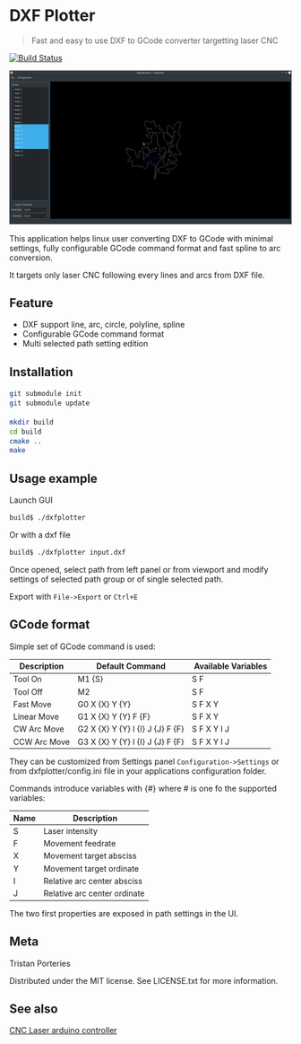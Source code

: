 # DXF Plotter

> Fast and easy to use DXF to GCode converter targetting laser CNC


[![Build Status](https://travis-ci.com/panzergame/dxfplotter.svg?branch=develop)](https://travis-ci.com/panzergame/dxfplotter)

![](doc/screen.png)

This application helps linux user converting DXF to GCode with minimal settings, fully configurable GCode command format and fast spline to arc conversion. 

It targets only laser CNC following every lines and arcs from DXF file.


## Feature

* DXF support line, arc, circle, polyline, spline
* Configurable GCode command format
* Multi selected path setting edition

## Installation

```sh
git submodule init
git submodule update

mkdir build
cd build
cmake ..
make
```

## Usage example

Launch GUI

```sh
build$ ./dxfplotter
```

Or with a dxf file

```sh
build$ ./dxfplotter input.dxf
```

Once opened, select path from left panel or from viewport and modify settings of selected path group or of single selected path. 

Export with `File->Export` or `Ctrl+E`

## GCode format

Simple set of GCode command is used:


| Description | Default Command | Available Variables |
| - | - | - |
| Tool On | M1 \{S} | S F |
| Tool Off | M2 | S F|
| Fast Move | G0 X \{X} Y \{Y} | S F X Y |
| Linear Move | G1 X \{X} Y \{Y} F \{F} | S F X Y |
| CW Arc Move | G2 X \{X} Y \{Y} I \{I} J \{J} F \{F} | S F X Y I J |
| CCW Arc Move | G3 X \{X} Y \{Y} I \{I} J \{J} F \{F} | S F X Y I J |

They can be customized from Settings panel `Configuration->Settings` or from dxfplotter/config.ini file in your applications configuration folder.

Commands introduce variables with {#} where # is one fo the supported variables: 

| Name | Description |
| - | - |
| S | Laser intensity |
| F | Movement feedrate |
| X | Movement target absciss |
| Y | Movement target ordinate|
| I | Relative arc center absciss |
| J | Relative arc center ordinate |

The two first properties are exposed in path settings in the UI.

## Meta

Tristan Porteries

Distributed under the MIT license. See LICENSE.txt for more information.

## See also

[CNC Laser arduino controller](https://github.com/panzergame/cnclaser)
